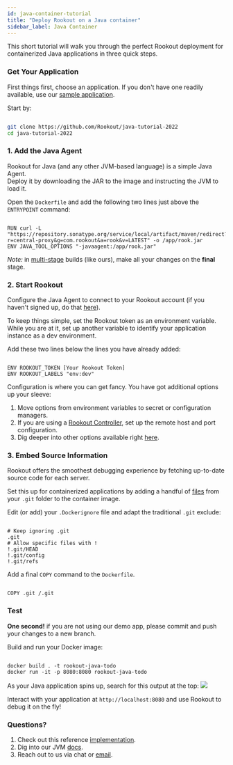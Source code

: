 ```yaml
---
id: java-container-tutorial
title: "Deploy Rookout on a Java container"
sidebar_label: Java Container
---
```

This short tutorial will walk you through the perfect Rookout deployment for containerized Java applications in three quick steps.

### Get Your Application

First things first, choose an application.
If you don't have one readily available, use our [sample application](https://github.com/Rookout/java-tutorial-2022).  

Start by:

```bash

git clone https://github.com/Rookout/java-tutorial-2022
cd java-tutorial-2022

```

### 1. Add the Java Agent

Rookout for Java (and any other JVM-based language) is a simple Java Agent.  
Deploy it by downloading the JAR to the image and instructing the JVM to load it.

Open the `Dockerfile` and add the following two lines just above the `ENTRYPOINT` command:

```docker

RUN curl -L "https://repository.sonatype.org/service/local/artifact/maven/redirect?r=central-proxy&g=com.rookout&a=rook&v=LATEST" -o /app/rook.jar
ENV JAVA_TOOL_OPTIONS "-javaagent:/app/rook.jar"

```

_Note:_ in [multi-stage](https://docs.docker.com/develop/develop-images/multistage-build/) builds (like ours), make all your changes on the **final** stage.

### 2. Start Rookout

Configure the Java Agent to connect to your Rookout account (if you haven't signed up, do that [here](https://app.rookout.com/#mode=signUp)).

To keep things simple, set the Rookout token as an environment variable.  
While you are at it, set up another variable to identify your application instance as a dev environment.   

Add these two lines below the lines you have already added:

```docker

ENV ROOKOUT_TOKEN [Your Rookout Token]
ENV ROOKOUT_LABELS "env:dev"

```

<div className="rookout-org-info" />

Configuration is where you can get fancy. You have got additional options up your sleeve:

1.  Move options from environment variables to secret or configuration managers.
2.  If you are using a [Rookout Controller](etl-controller-intro), set up the remote host and port configuration.
3.  Dig deeper into other options available right [here](jvm-setup#sdk-configuration).

### 3. Embed Source Information

Rookout offers the smoothest debugging experience by fetching up-to-date source code for each server.

Set this up for containerized applications by adding a handful of [files](https://www.rookout.com/blog/embedding-source-code-version-information-in-docker-images/) from your `.git` folder to the container image.

Edit (or add) your `.Dockerignore` file and adapt the traditional `.git` exclude:

```ignore

# Keep ignoring .git
.git
# Allow specific files with !
!.git/HEAD
!.git/config
!.git/refs

```

Add a final `COPY` command to the `Dockerfile`.

```docker

COPY .git /.git

```

### Test

**One second!** if you are not using our demo app, please commit and push your changes to a new branch.

Build and run your Docker image:

```

docker build . -t rookout-java-todo
docker run -it -p 8080:8080 rookout-java-todo

```

As your Java application spins up, search for this output at the top:
<img src="/img/screenshots/java_success.png" />

Interact with your application at `http://localhost:8080` and use Rookout to debug it on the fly!

### Questions?

1.  Check out this reference [implementation](https://github.com/Rookout/java-tutorial-2022/compare/master...Rookout:java-tutorial-2022:configure-rookout).
2.  Dig into our JVM [docs](jvm-setup).
3.  Reach out to us via chat or [email](mailto:support@rookout.com).
